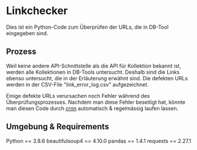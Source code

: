 # Linkchecker

Dies ist ein Python-Code zum Überprüfen der URLs, die in DB-Tool eingegeben sind. 

## Prozess

Weil keine andere API-Schnittstelle als die API für Kollektion bekannt ist, werden alle Kollektionen in DB-Tools untersucht. Deshalb sind die Links ebenso untersucht, die in der Erläuterung erwähnt sind.
Die defekten URLs werden in der CSV-File "link_error_log.csv" aufgezeichnet.

Einige defekte URLs verursachen noch Fehler während des Überprüfungsprozesses. 
Nachdem man diese Fehler beseitigt hat, könnte man diesen Code durch [cron](https://de.wikipedia.org/wiki/Cron#:~:text=Der%20Cron%2DDaemon%20dient%20der,Aufgaben%20%E2%80%93%20Cronjobs%20%E2%80%93%20zu%20automatisieren.) automatisch & regelmässig laufen lassen.

## Umgebung & Requirements

Python == 3.8.6
beautifulsoup4 == 4.10.0
pandas == 1.4.1
requests == 2.27.1


